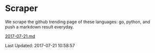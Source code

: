 # Scraper

We scrape the github trending page of these languages: go, python, and push a markdown result everyday.

[2017-07-21.md](https://github.com/borays/Scraper/blob/master/2017-07-21.md)

Last Updated: 2017-07-21 10:58:57